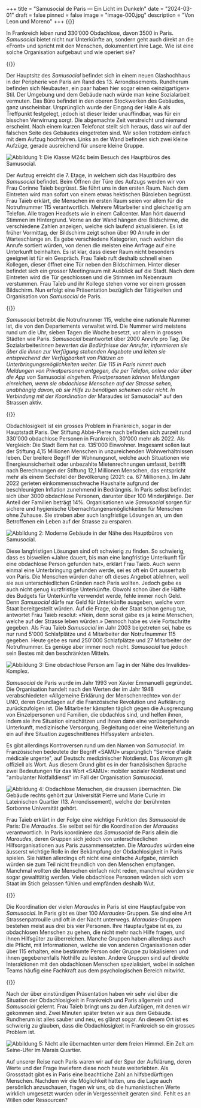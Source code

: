 +++
title = "Samusocial de Paris — Ein Licht im Dunkeln"
date = "2024-03-01"
draft = false
pinned = false
image = "image-000.jpg"
description = "Von Leon und Moreno"
+++
{{<lead>}}

In Frankreich leben rund 330‘000 Obdachlose, davon 3500 in Paris. *Samusocial* bietet nicht nur Unterkünfte an, sondern geht auch direkt an die «Front» und spricht mit den Menschen, dokumentiert ihre Lage. Wie ist eine solche Organisation aufgebaut und wie operiert sie?

{{</lead>}}

Der Hauptsitz des *Samusocial* befindet sich in einem neuen Glashochhaus in der Peripherie von Paris am Rand des 13. Arrondissements. Rundherum befinden sich Neubauten, ein paar haben hier sogar einen «einzigartigen» Stil. Der Umgebung und dem Gebäude nach würde man keine Sozialarbeit vermuten. Das Büro befindet in den oberen Stockwerken des Gebäudes, ganz unscheinbar. Ursprünglich wurde der Eingang der Halle A als Treffpunkt festgelegt, jedoch ist dieser leider unauffindbar, was für ein bisschen Verwirrung sorgt. Die abgemachte Zeit verstreicht und niemand erscheint. Nach einem kurzen Telefonat stellt sich heraus, dass wir auf der falschen Seite des Gebäudes eingetreten sind. Wir sollen trotzdem einfach mit dem Aufzug hochfahren. Links an der Wand befinden sich zwei kleine Aufzüge, gerade ausreichend für unsere kleine Gruppe. 

![](image-003.jpg "Abbildung 1: Die Klasse M24c beim Besuch des Hauptbüros des Samusocial.")

Der Aufzug erreicht die 7. Etage, in welchem sich das Hauptbüro des *Samusocial* befindet. Beim Öffnen der Türe des Aufzugs werden wir von Frau Corinne Taïeb begrüsst. Sie führt uns in den ersten Raum. Nach dem Eintreten wird man sofort von einem etwas hektischen Büroleben begrüsst. Frau Taïeb erklärt, die Menschen im ersten Raum seien vor allem für die Notrufnummer 115 verantwortlich. Mehrere Mitarbeiter sind gleichzeitig am Telefon. Alle tragen Headsets wie in einem Callcenter. Man hört dauernd Stimmen im Hintergrund. Vorne an der Wand hängen drei Bildschirme, die verschiedene Zahlen anzeigen, welche sich laufend aktualisieren. Es ist früher Vormittag, der Bildschirm zeigt schon über 90 Anrufe in der Warteschlange an. Es gebe verschiedene Kategorien, nach welchen die Anrufe sortiert würden, von denen die meisten eine Anfrage auf eine Unterkunft beinhalten. Es ist klar, dass dieser Raum nicht besonders geeignet ist für ein Gespräch. Frau Taïeb ruft deshalb schnell einen Kollegen, dieser öffnet eine Tür neben den Bildschirmen. Hinter dieser befindet sich ein grosser Meetingraum mit Ausblick auf die Stadt. Nach dem Eintreten wird die Tür geschlossen und die Stimmen im Nebenraum verstummen. Frau Taïeb und ihr Kollege stehen vorne vor einem grossen Bildschirm. Nun erfolgt eine Präsentation bezüglich der Tätigkeiten und Organisation von *Samusocial* de Paris. 

{{<box>}}

*Samusocial* betreibt die Notrufnummer 115, welche eine nationale Nummer ist, die von den Departements verwaltet wird. Die Nummer wird meistens rund um die Uhr, sieben Tagen die Woche besetzt, vor allem in grossen Städten wie Paris. *Samusocial* beantwortet über 2000 Anrufe pro Tag. Die Sozialarbeiter*innen bewerten die Bedürfnisse der Anrufer, informieren sie über die ihnen zur Verfügung stehenden Angebote und leiten sie entsprechend der Verfügbarkeit von Plätzen an Unterbringungsmöglichkeiten weiter. Die 115 in Paris nimmt auch Meldungen von Privatpersonen entgegen, die per Telefon, online oder über die App von* Samusocial *eingehen. Privatpersonen können Meldungen einreichen, wenn sie obdachlose Menschen auf der Strasse sehen, unabhängig davon, ob sie Hilfe zu benötigen scheinen oder nicht. In Verbindung mit der Koordination der* Maraudes *ist* Samusocial* auf den Strassen aktiv.

{{</box>}}

Obdachlosigkeit ist ein grosses Problem in Frankreich, sogar in der Hauptstadt Paris. Der Stiftung Abbé-Pierre nach befinden sich zurzeit rund 330'000 obdachlose Personen in Frankreich, 30'000 mehr als 2022. Als Vergleich: Die Stadt Bern hat ca. 135'000 Einwohner. Insgesamt sollen laut der Stiftung 4,15 Millionen Menschen in unzureichenden Wohnverhältnissen leben. Der breitere Begriff der Wohnungsnot, welche auch Situationen wie Energieunsicherheit oder unbezahlte Mietenrechnungen umfasst, betrifft nach Berechnungen der Stiftung 12,1 Millionen Menschen, das entspricht mehr als einem Sechstel der Bevölkerung (2021: ca. 67 Millionen.). Im Jahr 2022 gerieten einkommensschwache Haushalte aufgrund der beschleunigten Inflation zunehmend in Bedrängnis. In Paris selbst befindet sich über 3000 obdachlose Personen, darunter über 100 Minderjährige. Der Anteil der Familien beträgt 14%. Organisationen wie *Samusocial* sorgen für sichere und hygienische Übernachtungensmöglichkeiten für Menschen ohne Zuhause. Sie streben aber auch langfristige Lösungen an, um den Betroffenen ein Leben auf der Strasse zu ersparen.

![](image-000.jpg "Abbildung 2: Moderne Gebäude in der Nähe des Hauptbüros von Samusocial.")

Diese langfristigen Lösungen sind oft schwierig zu finden. So schwierig, dass es bisweilen «Jahre dauert, bis man eine langfristige Unterkunft für eine obdachlose Person gefunden hat», erklärt Frau Taïeb. Auch wenn einmal eine Unterbringung gefunden werde, sei es oft ein Ort ausserhalb von Paris. Die Menschen würden daher oft dieses Angebot ablehnen, weil sie aus unterschiedlichen Gründen nach Paris wollten. Jedoch gebe es auch nicht genug kurzfristige Unterkünfte. Obwohl schon über die Hälfte des Budgets für Unterkünfte verwendet werde, fehle immer noch Geld. Denn *Samusocial* dürfe nur Geld für Unterkünfte ausgeben, welche vom Staat bereitgestellt würden. Auf die Frage, ob der Staat schon genug tue, antwortet Frau Taïeb resolut: «Nein, denn sonst gäbe es ja keine Menschen, welche auf der Strasse leben würden.» Dennoch habe es viele Fortschritte gegeben. Als Frau Taïeb *Samusocial* im Jahr 2003 beigetreten sei, habe es nur rund 5'000 Schlafplätze und 4 Mitarbeiter der Notrufnummer 115 gegeben. Heute gebe es rund 250'000 Schlafplätze und 27 Mitarbeiter der Notrufnummer. Es genüge aber immer noch nicht. *Samusocial* tue jedoch sein Bestes mit den beschränkten Mitteln.

![](image-3.png "Abbildung 3: Eine obdachlose Person am Tag in der Nähe des Invalides-Komplex.")

*Samusocial* de Paris wurde im Jahr 1993 von Xavier Emmanuelli gegründet. Die Organisation handelt nach den Werten der im Jahr 1948 verabschiedeten «Allgemeine Erklärung der Menschenrechte» von der UNO, deren Grundlagen auf die Französische Revolution und Aufklärung zurückzufolgen ist. Die Mitarbeiter kämpfen täglich gegen die Ausgrenzung von Einzelpersonen und Familien, die obdachlos sind, und helfen ihnen, indem sie ihre Situation einschätzen und ihnen dann eine vorübergehende Unterkunft, medizinische Versorgung, Begleitung oder eine Weiterleitung an ein auf ihre Situation zugeschnittenes Hilfssystem anbieten.

Es gibt allerdings Kontroversen rund um den Namen von *Samusocial*. Im Französischen bedeutete der Begriff «SAMU» ursprünglich "Service d'aide médicale urgente", auf Deutsch: medizinischer Notdienst. Das Akronym gilt offiziell als Wort. Aus diesem Grund gibt es in der französischen Sprache zwei Bedeutungen für das Wort «SAMU»: mobiler sozialer Notdienst und "ambulanter Notfalldienst" im Fall der Organisation *Samusocial*.

![](image.png "Abbildung 4: Obdachlose Menschen, die draussen übernachten. Die Gebäude rechts gehört zur Universität Pierre und Marie Curie im Lateinischen Quartier (13. Arrondissement), welche der berühmten Sorbonne Universität gehört.")

Frau Taïeb erklärt in der Folge eine wichtige Funktion des *Samusocial* de Paris: Die *Maraudes*. Sie selbst sei für die Koordination der *Maraudes* verantwortlich. In Paris koordiniere das *Samusocial* de Paris allein die *Maraudes*, deren Gruppen sich jedoch von unterschiedlichen Hilfsorganisationen aus Paris zusammensetzten. Die *Maraudes* würden eine äusserst wichtige Rolle in der Bekämpfung der Obdachlosigkeit in Paris spielen. Sie hätten allerdings oft nicht eine einfache Aufgabe, nämlich würden sie zum Teil nicht freundlich von den Menschen empfangen. Manchmal wollten die Menschen einfach nicht reden, manchmal würden sie sogar gewalttätig werden. Viele obdachlose Personen würden sich vom Staat im Stich gelassen fühlen und empfänden deshalb Wut.

{{<box>}}

Die Koordination der vielen *Maraudes* in Paris ist eine Hauptaufgabe von *Samusocial*. In Paris gibt es über 100 *Maraudes*-Gruppen. Sie sind eine Art Strassenpatrouille und oft in der Nacht unterwegs. *Maraudes*-Gruppen bestehen meist aus drei bis vier Personen. Ihre Hauptaufgabe ist es, zu obdachlosen Menschen zu gehen, die nicht mehr nach Hilfe fragen, und ihnen Hilfsgüter zu überreichen. Manche Gruppen haben allerdings auch die Pflicht, mit Informationen, welche sie von anderen Organisationen oder über 115 erhalten, eine bestimmte Person oder Gruppe zu lokalisieren und ihnen gegebenenfalls Nothilfe zu leisten. Andere Gruppen sind auf direkte Interaktionen mit den obdachlosen Menschen spezialisiert, wobei in solchen Teams häufig eine Fachkraft aus dem psychologischen Bereich mitwirkt.

{{</box>}}

Nach der über einstündigen Präsentation haben wir sehr viel über die Situation der Obdachlosigkeit in Frankreich und Paris allgemein und *Samusocial* gelernt. Frau Taïeb bringt uns zu den Aufzügen, mit denen wir gekommen sind. Zwei Minuten später treten wir aus dem Gebäude. Rundherum ist alles sauber und neu, es glänzt sogar. An diesem Ort ist es schwierig zu glauben, dass die Obdachlosigkeit in Frankreich so ein grosses Problem ist.

![](image-2.png "Abbildung 5: Nicht alle übernachten unter dem freien Himmel. Ein Zelt am Seine-Ufer im Marais Quartier.")

Auf unserer Reise nach Paris waren wir auf der Spur der Aufklärung, deren Werte und der Frage inwiefern diese noch heute weiterlebten. Als Grossstadt gibt es in Paris eine beachtliche Zahl an hilfsbedürftigen Menschen. Nachdem wir die Möglichkeit hatten, uns die Lage auch persönlich anzuschauen, fragen wir uns, ob die humanistischen Werte wirklich umgesetzt wurden oder in Vergessenheit geraten sind. Fehlt es an Willen oder Ressourcen?